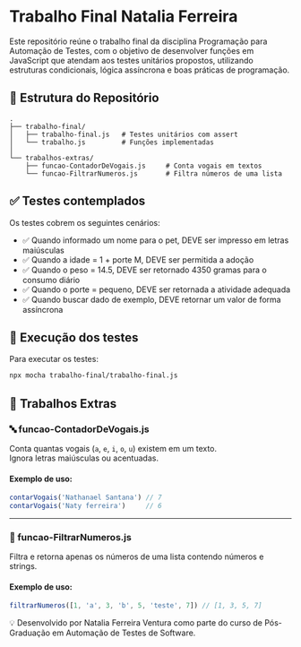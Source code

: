# Trabalho Final Natalia Ferreira

Este repositório reúne o trabalho final da disciplina Programação para Automação de Testes, com o objetivo de desenvolver funções em JavaScript que atendam aos testes unitários propostos, utilizando estruturas condicionais, lógica assíncrona e boas práticas de programação.

## 📁 Estrutura do Repositório

```
.
├── trabalho-final/
│   ├── trabalho-final.js   # Testes unitários com assert
│   └── trabalho.js         # Funções implementadas
│
└── trabalhos-extras/
    ├── funcao-ContadorDeVogais.js     # Conta vogais em textos
    └── funcao-FiltrarNumeros.js       # Filtra números de uma lista
```

## ✅ Testes contemplados

Os testes cobrem os seguintes cenários:

- ✅ Quando informado um nome para o pet, DEVE ser impresso em letras maiúsculas
- ✅ Quando a idade = 1 + porte M, DEVE ser permitida a adoção
- ✅ Quando o peso = 14.5, DEVE ser retornado 4350 gramas para o consumo diário
- ✅ Quando o porte = pequeno, DEVE ser retornada a atividade adequada
- ✅ Quando buscar dado de exemplo, DEVE retornar um valor de forma assíncrona

## 🧪 Execução dos testes

Para executar os testes:

```bash
npx mocha trabalho-final/trabalho-final.js
```

## 🧪 Trabalhos Extras

### 🔤 funcao-ContadorDeVogais.js
Conta quantas vogais (`a`, `e`, `i`, `o`, `u`) existem em um texto.  
Ignora letras maiúsculas ou acentuadas.

#### Exemplo de uso:
```js
contarVogais('Nathanael Santana') // 7
contarVogais('Naty ferreira')     // 6
```

---

### 🔢 funcao-FiltrarNumeros.js
Filtra e retorna apenas os números de uma lista contendo números e strings.

#### Exemplo de uso:
```js
filtrarNumeros([1, 'a', 3, 'b', 5, 'teste', 7]) // [1, 3, 5, 7]
```

💡 Desenvolvido por Natalia Ferreira Ventura como parte do curso de Pós-Graduação em Automação de Testes de Software.